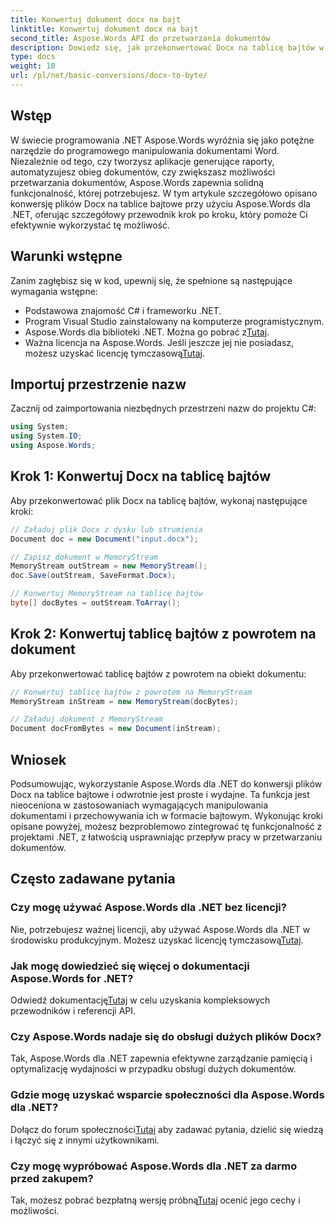 ```yaml
---
title: Konwertuj dokument docx na bajt
linktitle: Konwertuj dokument docx na bajt
second_title: Aspose.Words API do przetwarzania dokumentów
description: Dowiedz się, jak przekonwertować Docx na tablicę bajtów w .NET przy użyciu Aspose.Words w celu wydajnego przetwarzania dokumentów. W zestawie instrukcja krok po kroku.
type: docs
weight: 10
url: /pl/net/basic-conversions/docx-to-byte/
---
```

## Wstęp

W świecie programowania .NET Aspose.Words wyróżnia się jako potężne narzędzie do programowego manipulowania dokumentami Word. Niezależnie od tego, czy tworzysz aplikacje generujące raporty, automatyzujesz obieg dokumentów, czy zwiększasz możliwości przetwarzania dokumentów, Aspose.Words zapewnia solidną funkcjonalność, której potrzebujesz. W tym artykule szczegółowo opisano konwersję plików Docx na tablice bajtowe przy użyciu Aspose.Words dla .NET, oferując szczegółowy przewodnik krok po kroku, który pomoże Ci efektywnie wykorzystać tę możliwość.

## Warunki wstępne

Zanim zagłębisz się w kod, upewnij się, że spełnione są następujące wymagania wstępne:
- Podstawowa znajomość C# i frameworku .NET.
- Program Visual Studio zainstalowany na komputerze programistycznym.
-  Aspose.Words dla biblioteki .NET. Można go pobrać z[Tutaj](https://releases.aspose.com/words/net/).
-  Ważna licencja na Aspose.Words. Jeśli jeszcze jej nie posiadasz, możesz uzyskać licencję tymczasową[Tutaj](https://purchase.aspose.com/temporary-license/).

## Importuj przestrzenie nazw

Zacznij od zaimportowania niezbędnych przestrzeni nazw do projektu C#:
```csharp
using System;
using System.IO;
using Aspose.Words;
```

## Krok 1: Konwertuj Docx na tablicę bajtów

Aby przekonwertować plik Docx na tablicę bajtów, wykonaj następujące kroki:
```csharp
// Załaduj plik Docx z dysku lub strumienia
Document doc = new Document("input.docx");

// Zapisz dokument w MemoryStream
MemoryStream outStream = new MemoryStream();
doc.Save(outStream, SaveFormat.Docx);

// Konwertuj MemoryStream na tablicę bajtów
byte[] docBytes = outStream.ToArray();
```

## Krok 2: Konwertuj tablicę bajtów z powrotem na dokument

Aby przekonwertować tablicę bajtów z powrotem na obiekt dokumentu:
```csharp
// Konwertuj tablicę bajtów z powrotem na MemoryStream
MemoryStream inStream = new MemoryStream(docBytes);

// Załaduj dokument z MemoryStream
Document docFromBytes = new Document(inStream);
```

## Wniosek

Podsumowując, wykorzystanie Aspose.Words dla .NET do konwersji plików Docx na tablice bajtowe i odwrotnie jest proste i wydajne. Ta funkcja jest nieoceniona w zastosowaniach wymagających manipulowania dokumentami i przechowywania ich w formacie bajtowym. Wykonując kroki opisane powyżej, możesz bezproblemowo zintegrować tę funkcjonalność z projektami .NET, z łatwością usprawniając przepływ pracy w przetwarzaniu dokumentów.

## Często zadawane pytania

### Czy mogę używać Aspose.Words dla .NET bez licencji?
Nie, potrzebujesz ważnej licencji, aby używać Aspose.Words dla .NET w środowisku produkcyjnym. Możesz uzyskać licencję tymczasową[Tutaj](https://purchase.aspose.com/temporary-license/).

### Jak mogę dowiedzieć się więcej o dokumentacji Aspose.Words for .NET?
 Odwiedź dokumentację[Tutaj](https://reference.aspose.com/words/net/) w celu uzyskania kompleksowych przewodników i referencji API.

### Czy Aspose.Words nadaje się do obsługi dużych plików Docx?
Tak, Aspose.Words dla .NET zapewnia efektywne zarządzanie pamięcią i optymalizację wydajności w przypadku obsługi dużych dokumentów.

### Gdzie mogę uzyskać wsparcie społeczności dla Aspose.Words dla .NET?
 Dołącz do forum społeczności[Tutaj](https://forum.aspose.com/c/words/8) aby zadawać pytania, dzielić się wiedzą i łączyć się z innymi użytkownikami.

### Czy mogę wypróbować Aspose.Words dla .NET za darmo przed zakupem?
 Tak, możesz pobrać bezpłatną wersję próbną[Tutaj](https://releases.aspose.com/) ocenić jego cechy i możliwości.
